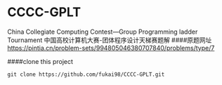 # CCCC-GPLT
China Collegiate Computing Contest—Group Programming ladder Tournament
中国高校计算机大赛-团体程序设计天梯赛题解
####原题网址
https://pintia.cn/problem-sets/994805046380707840/problems/type/7

####clone this project
``` git
git clone https://github.com/fukai98/CCCC-GPLT.git
```